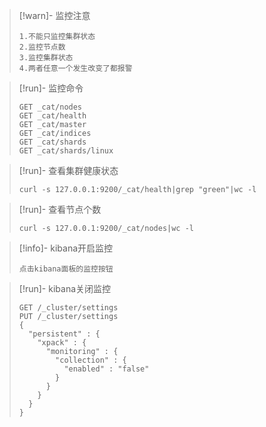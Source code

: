 > [!warn]- 监控注意
> 
> 
> ```
> 1.不能只监控集群状态
> 2.监控节点数
> 3.监控集群状态
> 4.两者任意一个发生改变了都报警
> ```

> [!run]- 监控命令
> 
> 
> ```
> GET _cat/nodes
> GET _cat/health
> GET _cat/master
> GET _cat/indices
> GET _cat/shards
> GET _cat/shards/linux
> ```

> [!run]- 查看集群健康状态
> 
> 
> ```
> curl -s 127.0.0.1:9200/_cat/health|grep "green"|wc -l
> ```

> [!run]- 查看节点个数
> 
> 
> ```
> curl -s 127.0.0.1:9200/_cat/nodes|wc -l
> ```

> [!info]- kibana开启监控
> 
> ```
> 点击kibana面板的监控按钮
> ```

> [!run]- kibana关闭监控
> 
> 
> ```
> GET /_cluster/settings
> PUT /_cluster/settings
> {
>   "persistent" : {
>     "xpack" : {
>       "monitoring" : {
>         "collection" : {
>           "enabled" : "false"
>         }
>       }
>     }
>   }
> }
> ```
